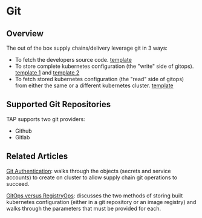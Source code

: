 # Git

## Overview

The out of the box supply chains/delivery leverage git in 3 ways:

- To fetch the developers source code. [template](ootb-template-reference.hbs.md#source-template)
- To store complete kubernetes configuration (the "write" side of gitops). 
  [template 1](ootb-template-reference.hbs.md#config-writer-template) and [template 2](ootb-template-reference.hbs.md#config-writer-and-pull-requester-template)
- To fetch stored kubernetes configuration (the "read" side of gitops)
  from either the same or a different kubernetes cluster.
  [template](ootb-template-reference.hbs.md#delivery-source-template)

## Supported Git Repositories

TAP supports two git providers:

- Github
- Gitlab

## Related Articles

[Git Authentication](git-auth.hbs.md): walks through the objects (secrets and service accounts)
to create on cluster to allow supply chain git operations to succeed.

[GitOps versus RegistryOps](gitops-vs-regops.hbs.md): discusses the two methods of storing built kubernetes
configuration (either in a git repository or an image registry) and walks through the parameters that must
be provided for each.
